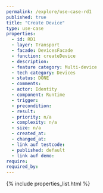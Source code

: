 ```yaml
---
permalink: /explore/use-case-rd1
published: true
title: "Create Device"
type: use-case
properties:
  - id: RD1
  - layer: Transport
  - facade: DevicesFacade
  - function: createDevice
  - description:
  - feature category: Multi-device
  - tech category: Devices
  - status: DONE
  - comments:
  - actor: Identity
  - component: Runtime
  - trigger:
  - precondition:
  - result:
  - priority: n/a
  - complexity: n/a
  - size: n/a
  - created_at:
  - changed_at:
  - link auf testcode:
  - published: default
  - link auf demo:
require:
required_by:
---
```

{% include properties_list.html %}
